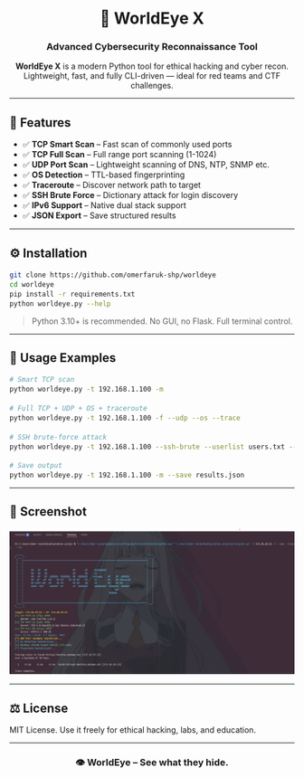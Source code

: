 <h1 align="center">🧿 WorldEye X</h1>
<h3 align="center">Advanced Cybersecurity Reconnaissance Tool</h3>

<p align="center">
<b>WorldEye X</b> is a modern Python tool for ethical hacking and cyber recon.<br>
Lightweight, fast, and fully CLI-driven — ideal for red teams and CTF challenges. 
</p>

---

## 🚀 Features

- ✅ **TCP Smart Scan** – Fast scan of commonly used ports  
- ✅ **TCP Full Scan** – Full range port scanning (1-1024)  
- ✅ **UDP Port Scan** – Lightweight scanning of DNS, NTP, SNMP etc.  
- ✅ **OS Detection** – TTL-based fingerprinting  
- ✅ **Traceroute** – Discover network path to target  
- ✅ **SSH Brute Force** – Dictionary attack for login discovery  
- ✅ **IPv6 Support** – Native dual stack support  
- ✅ **JSON Export** – Save structured results  

---

## ⚙️ Installation

```bash
git clone https://github.com/omerfaruk-shp/worldeye
cd worldeye
pip install -r requirements.txt
python worldeye.py --help
```

> Python 3.10+ is recommended. No GUI, no Flask. Full terminal control.

---

## 🧪 Usage Examples

```bash
# Smart TCP scan
python worldeye.py -t 192.168.1.100 -m

# Full TCP + UDP + OS + traceroute
python worldeye.py -t 192.168.1.100 -f --udp --os --trace

# SSH brute-force attack
python worldeye.py -t 192.168.1.100 --ssh-brute --userlist users.txt --passlist passwords.txt

# Save output
python worldeye.py -t 192.168.1.100 -m --save results.json
```

---

## 📸 Screenshot

<p align="center">
  <img src="https://raw.githubusercontent.com/omerfaruk-shp/worldeye/main/demo.png" width="700">
</p>

---

## ⚖️ License

MIT License. Use it freely for ethical hacking, labs, and education.

---

<h3 align="center">👁️ WorldEye – See what they hide.</h3>
